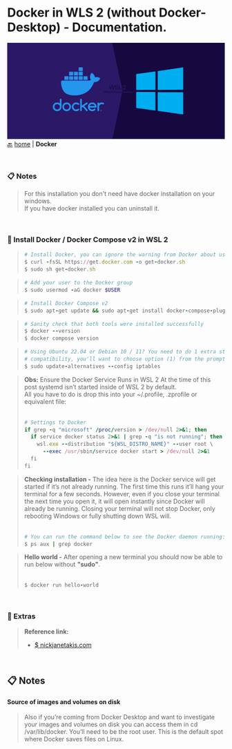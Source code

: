 # Docker in WLS 2 (without Docker-Desktop) <span align="right">- Documentation.</span>

![This is an image](/images/docker-on-windows.jpg)
[:back:](/README.md) [home](/README.md) | **Docker**

<br>

### 📋 Notes
> For this installation you don't need have docker installation on your windows.<br>
> If you have docker installed you can uninstall it.

<br>

### 🚀 Install Docker / Docker Compose v2 in WSL 2
> ```ruby
> # Install Docker, you can ignore the warning from Docker about using WSL
> $ curl -fsSL https://get.docker.com -o get-docker.sh
> $ sudo sh get-docker.sh
> ```

> ```ruby
> # Add your user to the Docker group
> $ sudo usermod -aG docker $USER
> ```

> ```ruby
> # Install Docker Compose v2
> $ sudo apt-get update && sudo apt-get install docker-compose-plugin
> ```

> ```ruby
> # Sanity check that both tools were installed successfully
> $ docker --version
> $ docker compose version
> ```

> ```ruby
> # Using Ubuntu 22.04 or Debian 10 / 11? You need to do 1 extra step for iptables
> # compatibility, you'll want to choose option (1) from the prompt to use iptables-legacy.
> $ sudo update-alternatives --config iptables
> ```

> **Obs:** Ensure the Docker Service Runs in WSL 2 At the time of this post systemd isn’t started inside of WSL 2 by default. <br>
> All you have to do is drop this into your ~/.profile, .zprofile or equivalent file:
> ```ruby
>
> # Settings to Docker
> if grep -q "microsoft" /proc/version > /dev/null 2>&1; then
>   if service docker status 2>&1 | grep -q "is not running"; then
>     wsl.exe --distribution "${WSL_DISTRO_NAME}" --user root \
>       --exec /usr/sbin/service docker start > /dev/null 2>&1
>   fi
> fi
> ```

> **Checking installation -** The idea here is the Docker service will get started if it’s not already running.
> The first time this runs it’ll hang your terminal for a few seconds. However, even if you close your terminal the next time you open it,
> it will open instantly since Docker will already be running. Closing your terminal will not stop Docker, only rebooting Windows or fully shutting down WSL will.
> ```ruby
> 
> # You can run the command below to see the Docker daemon running:
> $ ps aux | grep docker
> ```

> **Hello world -** After opening a new terminal you should now be able to run below without **"sudo"**.
> ```ruby
>
> $ docker run hello-world

<br />


### 📌 Extras
> __Reference link:__
> 
> - [$ nickjanetakis.com](https://nickjanetakis.com/blog/install-docker-in-wsl-2-without-docker-desktop)
> 

<br />

## 📋 Notes

#### Source of images and volumes on disk
> Also if you’re coming from Docker Desktop and want to investigate your images and volumes on disk you can access them in cd /var/lib/docker.
> You’ll need to be the root user. This is the default spot where Docker saves files on Linux.
